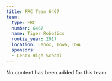 ```yaml
---
title: FRC Team 6467
team:
  type: FRC
  number: 6467
  name: Tiger Robotics
  rookie_year: 2017
  location: Lenox, Iowa, USA
  sponsors:
  - Lenox High School
---
```


No content has been added for this team